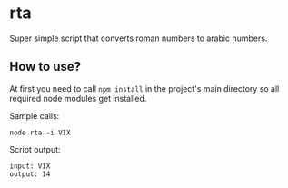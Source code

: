 # rta

Super simple script that converts roman numbers to arabic numbers.

## How to use?

At first you need to call `npm install` in the project's main directory so all required node modules get installed.

Sample calls:

```
node rta -i VIX
```

Script output:

```
input: VIX
output: 14
```
